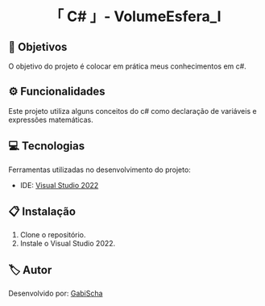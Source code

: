 <h1 align="center">「 C# 」- VolumeEsfera_Ⅰ</h1>




<h2 id=objective>📌 Objetivos</h2>

O objetivo do projeto é colocar em prática meus conhecimentos em c#.

<h2 id=features>⚙️ Funcionalidades </h2>

Este projeto utiliza alguns conceitos do c# como declaração de variáveis e expressões matemáticas.

<h2 id=technology>💻 Tecnologias</h2>

Ferramentas utilizadas no desenvolvimento do projeto:

- IDE: <a href="https://visualstudio.microsoft.com/pt-br/vs/">Visual Studio 2022</a>

<h2 id=installation>📋 Instalação</h2>

1. Clone o repositório.
2. Instale o  Visual Studio 2022.


<h2 id=author>🏷️ Autor</h2>

Desenvolvido por: <a href="https://www.linkedin.com/in/gabrielaschaper/" target="_blank">GabiScha</a>



